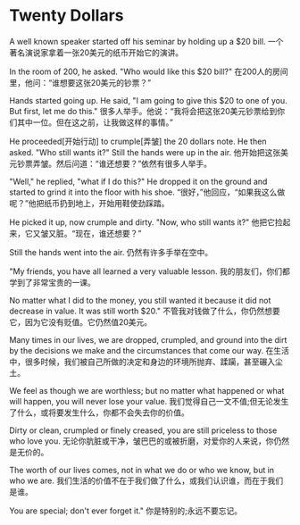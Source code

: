 # Twenty Dollars
A well known speaker started off his seminar by holding up a $20 bill.
一个著名演说家拿着一张20美元的纸币开始它的演讲。

In the room of 200, he asked. "Who would like this $20 bill?"
在200人的房间里，他问：“谁想要这张20美元的钞票？”

Hands started going up. He said, "I am going to give this $20 to one of you. But first, let me do this."
很多人举手。他说：“我将会把这张20美元钞票给到你们其中一位。但在这之前，让我做这样的事情。”

He proceeded[开始行动] to crumple[弄皱] the 20 dollars note. He then asked. "Who still wants it?" Still the hands were up in the air.
他开始把这张美元钞票弄皱。然后问道：“谁还想要？”依然有很多人举手。

"Well," he replied, "what if I do this?" He dropped it on the ground and started to grind it into the floor with his shoe.
“很好，”他回应，“如果我这么做呢？”他把纸币扔到地上，开始用鞋使劲踩踏。

He picked it up, now crumple and dirty. "Now, who still wants it?"
他把它捡起来，它又皱又脏。“现在，谁还想要？”

Still the hands went into the air.
仍然有许多手举在空中。

"My friends, you have all learned a very valuable lesson.
我的朋友们，你们都学到了非常宝贵的一课。

No matter what I did to the money, you still wanted it because it did not decrease in value. It was still worth $20."
不管我对钱做了什么，你仍然想要它，因为它没有贬值。它仍然值20美元。

Many times in our lives, we are dropped, crumpled, and ground into the dirt by the decisions we make and the circumstances that come our way.
在生活中，很多时候，我们被自己所做的决定和身边的环境所抛弃、蹂躏，甚至碾入尘土。

We feel as though we are worthless; but no matter what happened or what will happen, you will never lose your value.
我们觉得自己一文不值;但无论发生了什么，或将要发生什么，你都不会失去你的价值。

Dirty or clean, crumpled or finely creased, you are still priceless to those who love you.
无论你肮脏或干净，皱巴巴的或被折磨，对爱你的人来说，你仍然是无价的。

The worth of our lives comes, not in what we do or who we know, but in who we are.
我们生活的价值不在于我们做了什么，或我们认识谁，而在于我们是谁。

You are special; don't ever forget it."
你是特别的;永远不要忘记。